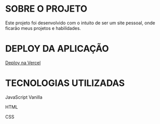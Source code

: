 <h1>SOBRE O PROJETO</h1>
<p>Este projeto foi desenvolvido com o intuito de ser um site pessoal, onde ficarão meus projetos e habilidades.</p>
<h1>DEPLOY DA APLICAÇÃO</h1>
<a href="https://elimar-lucena-github-io.vercel.app/">Deploy na Vercel</a>
<h1>TECNOLOGIAS UTILIZADAS</h1>
<p>JavaScript Vanilla</p>
<p>HTML</p>
<p>CSS</p>
